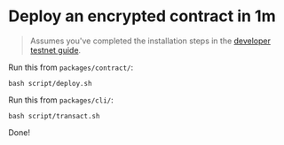 # Deploy an encrypted contract in 1m

> Assumes you've completed the installation steps in the [developer testnet guide](https://docs.seismic.systems/appendix/deployments).

Run this from `packages/contract/`:

```
bash script/deploy.sh
```

Run this from `packages/cli/`:

```
bash script/transact.sh
```

Done!
